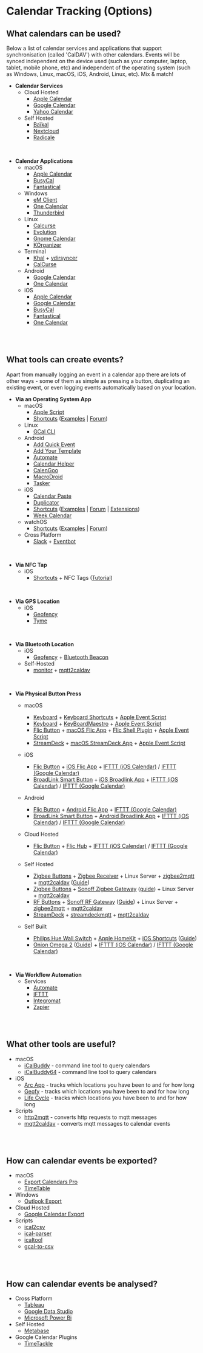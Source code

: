 # Calendar Tracking (Options)

## What calendars can be used?  
Below a list of calendar services and applications that support synchronisation (called 'CalDAV') with other calendars. Events will be synced independent on the device used (such as your computer, laptop, tablet, mobile phone, etc) and independent of the operating system (such as Windows, Linux, macOS, iOS, Android, Linux, etc). Mix & match!

* **Calendar Services**   
  * Cloud Hosted
     * [Apple Calendar](https://www.icloud.com/calendar/) 
     * [Google Calendar](http://calendar.google.com)
     * [Yahoo Calendar](http://calendar.yahoo.com)
   * Self Hosted
     * [Baïkal](http://www.baikal-server.com)
     * [Nextcloud](http://nextcloud.com) 
     * [Radicale](http://radicale.org)
<br />  

* **Calendar Applications**  
  * macOS
     * [Apple Calendar](http://support.apple.com/guide/calendar/welcome/mac)
     * [BusyCal](https://www.busymac.com/busycal/)
     * [Fantastical](https://flexibits.com/)
  * Windows
     * [eM Client](http://www.emclient.com)
     * [One Calendar](https://www.onecalendar.nl)
     * [Thunderbird](https://www.thunderbird.net/en-US/calendar/)
  * Linux
     * [Calcurse](https://calcurse.org)
     * [Evolution](https://wiki.gnome.org/Apps/Evolution) 
     * [Gnome Calendar](https://snapcraft.io/gnome-calendar)
     * [KOrganizer](https://apps.kde.org/en/korganizer)
  * Terminal
     * [Khal](https://lostpackets.de/khal/) + [vdirsyncer](https://github.com/pimutils/vdirsyncer)
     * [CalCurse](https://www.calcurse.org)
  * Android
     * [Google Calendar](https://play.google.com/store/apps/details?id=com.google.android.calendar)
     * [One Calendar](https://play.google.com/store/apps/details?id=biz.codespark.xcalendarapp)
  * iOS
     * [Apple Calendar](https://apps.apple.com/app/id1108185179)
     * [Google Calendar](https://apps.apple.com/app/id909319292)
     * [BusyCal](https://apps.apple.com/us/app/id1035689743)
     * [Fantastical](https://apps.apple.com/app/id718043190)
     * [One Calendar](https://apps.apple.com/app/id1238379385)
<br />  
<br />  



## What tools can create events?  
Apart from manually logging an event in a calendar app there are lots of other ways - some of them as simple as pressing a button, duplicating an existing event, or even logging events automatically based on your location.
  
* **Via an Operating System App**
  * macOS
     * [Apple Script](https://github.com/107208579/calendar-tracking/tree/main/applescript)
     * [Shortcuts](https://support.apple.com/en-gb/guide/shortcuts-mac/apdf22b0444c/mac) ([Examples](https://github.com/107208579/calendar-tracking/blob/main/shortcuts/README.md) | [Forum](https://www.reddit.com/r/shortcuts))
  * Linux
     * [GCal CLI](https://github.com/insanum/gcalcli)
  * Android
     * [Add Quick Event](https://play.google.com/store/apps/details?id=com.a3w4u.addquickeventfree)
     * [Add Your Template](https://play.google.com/store/apps/details?id=streim.de.quickaddroidpro) 
     * [Automate](https://play.google.com/store/apps/details?id=com.llamalab.automate)
     * [Calendar Helper](https://play.google.com/store/apps/details?id=net.noople.calendarhelper)
     * [CalenGoo](https://play.google.com/store/apps/details?id=com.calengoo.android)
     * [MacroDroid](https://play.google.com/store/apps/details?id=com.arlosoft.macrodroid)
     * [Tasker](https://play.google.com/store/apps/details?id=net.dinglisch.android.taskerm)
  * iOS
     * [Calendar Paste](https://apps.apple.com/app/id581693524)
     * [Duplicator](https://apps.apple.com/app/id863270136)
     * [Shortcuts](https://support.apple.com/en-gb/guide/shortcuts/welcome/ios) ([Examples](https://github.com/107208579/calendar-tracking/blob/main/shortcuts/README.md) | [Forum](https://www.reddit.com/r/shortcuts) | [Extensions](https://appraven.net/collection.php?listId=5e9631e1f2701d7f562d3e55))
     * [Week Calendar](https://apps.apple.com/app/id381059732)
  * watchOS
     * [Shortcuts](https://support.apple.com/en-gb/guide/watch/apd99050d435/watchos) ([Examples](https://github.com/107208579/calendar-tracking/blob/main/shortcuts/README.md) | [Forum](https://www.reddit.com/r/shortcuts))
   * Cross Platform
     * [Slack](https://slack.com) + [Eventbot](https://geteventbot.com)
<br />

* **Via NFC Tap**
  * iOS
     * [Shortcuts](https://support.apple.com/en-gb/guide/shortcuts/welcome/ios) + NFC Tags ([Tutorial](https://www.matthewcassinelli.com/nfc-tags-siri-shortcuts/))
<br />

 * **Via GPS Location**
   * iOS
     * [Geofency](https://apps.apple.com/app/id615538630) 
     * [Tyme](https://apps.apple.com/app/id1461456813) 
<br />

 * **Via Bluetooth Location**  
   * iOS  
     * [Geofency](https://apps.apple.com/app/id615538630) + [Bluetooth Beacon](https://www.feasycom.com/product/Bluetooth-Beacon.html)
   * Self-Hosted  
     * [monitor](https://github.com/andrewjfreyer/monitor) + [mqtt2caldav](https://github.com/107208579/mqtt2caldav)   
<br />

* **Via Physical Button Press**  
  * macOS
     * [Keyboard](https://www.apple.com/sg/shop/product/MLA22ZA/A/magic-keyboard-us-english) + [Keyboard Shortcuts](https://support.apple.com/en-gb/guide/mac-help/mchlp2271/11.0/mac/11.0) + [Apple Event Script](https://github.com/107208579/calendar-tracking/tree/main/applescript)
     * [Keyboard](https://www.apple.com/sg/shop/product/MLA22ZA/A/magic-keyboard-us-english) + [KeyBoardMaestro](https://www.keyboardmaestro.com) + [Apple Event Script](https://github.com/107208579/calendar-tracking/tree/main/applescript)
     * [Flic Button](https://flic.io/) + [macOS Flic App](https://flic.io/mac-app) + [Flic Shell Plugin](https://github.com/MikeDocker/Flic-Plugin) + [Apple Event Script](https://github.com/107208579/calendar-tracking/tree/main/applescript)
     * [StreamDeck](https://www.elgato.com/en/gaming/stream-deck) + [macOS StreamDeck App](https://www.elgato.com/en/gaming/downloads) + [Apple Event Script](https://github.com/107208579/calendar-tracking/tree/main/applescript)
  * iOS 
     * [Flic Button](https://flic.io/) + [iOS Flic App](https://apps.apple.com/app/id977593793) + [IFTTT (iOS Calendar)](https://ifttt.com/ios_calendar) / [IFTTT (Google Calendar)](https://ifttt.com/google_calendar)
     * [BroadLink Smart Button](https://www.ibroadlink.com/products/smart-button) + [iOS Broadlink App](https://apps.apple.com/app/id1450257910) + [IFTTT (iOS Calendar)](https://ifttt.com/ios_calendar) / [IFTTT (Google Calendar)](https://ifttt.com/google_calendar)
  * Android
     * [Flic Button](https://flic.io/) + [Android Flic App](https://play.google.com/store/apps/details?id=io.flic.app) + [IFTTT (Google Calendar)](https://ifttt.com/google_calendar)
     * [BroadLink Smart Button](https://www.ibroadlink.com/products/smart-button) + [Android Broadlink App](https://play.google.com/store/apps/details?id=cn.com.broadlink.econtrol.international) + [IFTTT (iOS Calendar)](https://ifttt.com/ios_calendar) / [IFTTT (Google Calendar)](https://ifttt.com/google_calendar)

  * Cloud Hosted
     * [Flic Button](https://flic.io/) + [Flic Hub](https://flic.io/) + [IFTTT (iOS Calendar)](https://ifttt.com/ios_calendar) / [IFTTT (Google Calendar)](https://ifttt.com/google_calendar)
  * Self Hosted
     * [Zigbee Buttons](https://www.zigbee2mqtt.io/information/supported_devices.html) + [Zigbee Receiver](https://www.zigbee2mqtt.io/information/supported_adapters.html) + Linux Server + [zigbee2mqtt](https://www.zigbee2mqtt.io) + [mqtt2caldav](https://github.com/107208579/mqtt2caldav) ([Guide](https://github.com/107208579/calendar-tracking/blob/main/switches/README.md))
     * [Zigbee Buttons](https://www.zigbee2mqtt.io/information/supported_devices.html) + [Sonoff Zigbee Gateway](https://www.itead.cc/sonoff-zbbridge.html) ([guide](https://www.digiblur.com/2020/07/how-to-use-sonoff-zigbee-bridge-with.html)) + Linux Server + [mqtt2caldav](https://github.com/107208579/mqtt2caldav) 
     * [RF Buttons](https://www.amazon.com/s?k=433MHz+Button) + [Sonoff RF Gateway](https://sonoff.tech/product/accessories/433-rf-bridge) ([Guide](https://www.youtube.com/watch?v=o4Qa43c_shM)) + Linux Server + [zigbee2mqtt](https://www.zigbee2mqtt.io) + [mqtt2caldav](https://github.com/107208579/mqtt2caldav)
     * [StreamDeck](https://www.elgato.com/en/gaming/stream-deck) + [streamdeckmqtt](https://michaeldot.com/blog/2020/2/15/streamdeckmqttopenhab) + [mqtt2caldav](https://github.com/107208579/mqtt2caldav)
  * Self Built
     * [Philips Hue Wall Switch](https://www.philips-hue.com/en-gb/p/hue-philips-hue-wall-switch-module/8719514318045) + [Apple HomeKit](https://support.apple.com/en-sg/HT204893) + [iOS Shortcuts](https://support.apple.com/en-gb/guide/shortcuts/welcome/ios) ([Guide](https://riedel.wtf/philipps-hue-wall-switch/))
     * [Onion Omega 2](https://onion.io/omega2/) ([Guide](http://frederickvandenbosch.be/?p=2345)) + [IFTTT (iOS Calendar)](https://ifttt.com/ios_calendar) / [IFTTT (Google Calendar)](https://ifttt.com/google_calendar)
<br />

* **Via Workflow Automation**  
  * Services
    * [Automate](https://automate.io) 
    * [IFTTT](https://ifttt.com)
    * [Integromat](https://www.integromat.com)
    * [Zapier](https://zapier.com)
<br />
<br />



## What other tools are useful?  
* macOS
   * [iCalBuddy](https://hasseg.org/icalBuddy/) - command line tool to query calendars
   * [iCalBuddy64](https://github.com/DavidKaluta/icalBuddy64) - command line tool to query calendars
 * iOS  
   * [Arc App](https://apps.apple.com/app/id1063151918) - tracks which locations you have been to and for how long  
   * [Geofy](https://apps.apple.com/app/id894390468) - tracks which locations you have been to and for how long  
   * [Life Cycle](https://apps.apple.com/app/id1064955217) - tracks which locations you have been to and for how long  
* Scripts
   * [http2mqtt](https://github.com/oliverlorenz/http2mqtt) - converts http requests to mqtt messages
   * [mqtt2caldav](https://github.com/107208579/mqtt2caldav) - converts mqtt messages to calendar events
<br />
<br />



## How can calendar events be exported?  
* macOS  
  * [Export Calendars Pro](http://apps.apple.com/app/id663835623)
  * [TimeTable](https://apps.apple.com/app/id1191331765)
* Windows 
  * [Outlook Export](https://support.microsoft.com/en-us/office/import-and-export-outlook-email-contacts-and-calendar-92577192-3881-4502-b79d-c3bbada6c8ef)
* Cloud Hosted
  * [Google Calendar Export](https://support.google.com/calendar/answer/37111)
* Scripts
  * [ical2csv](https://github.com/search?q=ical2csv&type=Repositories)
  * [ical-parser](https://github.com/snafuz/ical-parser)
  * [icaltool](https://github.com/randomchars42/icaltool)
  * [gcal-to-csv](https://github.com/search?q=gcal-to-csv&type=Repositories)
<br />
<br />



## How can calendar events be analysed?  
* Cross Platform
   * [Tableau](https://www.tableau.com)
   * [Google Data Studio](https://datastudio.google.com/)
   * [Microsoft Power Bi](https://powerbi.microsoft.com)
* Self Hosted
   * [Metabase](https://www.metabase.com)
* Google Calendar Plugins
   * [TimeTackle](https://www.timetackle.com) 
<br />
<br />
